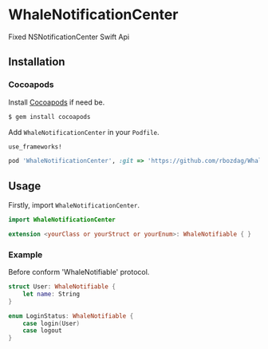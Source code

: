 # WhaleNotificationCenter
Fixed NSNotificationCenter Swift Api

## Installation

### Cocoapods

Install [Cocoapods](https://cocoapods.org/#install) if need be.

```bash
$ gem install cocoapods
```

Add `WhaleNotificationCenter` in your `Podfile`.

```ruby
use_frameworks!

pod 'WhaleNotificationCenter', :git => 'https://github.com/rbozdag/WhaleNotificationCenter.git'
```

## Usage

Firstly, import `WhaleNotificationCenter`.

```swift
import WhaleNotificationCenter
```

```swift
extension <yourClass or yourStruct or yourEnum>: WhaleNotifiable { }
```

### Example

Before conform 'WhaleNotifiable' protocol.
```swift
struct User: WhaleNotifiable {
    let name: String
}

enum LoginStatus: WhaleNotifiable {
    case login(User)
    case logout
}
```


